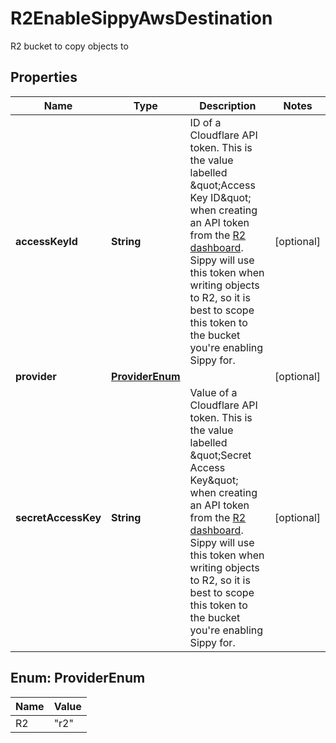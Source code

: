 

# R2EnableSippyAwsDestination

R2 bucket to copy objects to

## Properties

| Name | Type | Description | Notes |
|------------ | ------------- | ------------- | -------------|
|**accessKeyId** | **String** | ID of a Cloudflare API token. This is the value labelled \&quot;Access Key ID\&quot; when creating an API token from the [R2 dashboard](https://dash.cloudflare.com/?to&#x3D;/:account/r2/api-tokens).  Sippy will use this token when writing objects to R2, so it is best to scope this token to the bucket you&#39;re enabling Sippy for.  |  [optional] |
|**provider** | [**ProviderEnum**](#ProviderEnum) |  |  [optional] |
|**secretAccessKey** | **String** | Value of a Cloudflare API token. This is the value labelled \&quot;Secret Access Key\&quot; when creating an API token from the [R2 dashboard](https://dash.cloudflare.com/?to&#x3D;/:account/r2/api-tokens).  Sippy will use this token when writing objects to R2, so it is best to scope this token to the bucket you&#39;re enabling Sippy for.  |  [optional] |



## Enum: ProviderEnum

| Name | Value |
|---- | -----|
| R2 | &quot;r2&quot; |




